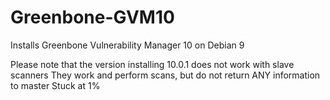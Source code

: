 # Greenbone-GVM10
Installs Greenbone Vulnerability Manager 10 on Debian 9

Please note that the version installing 10.0.1 does not work with slave scanners
They work and perform scans, but do not return ANY information to master
Stuck at 1%
